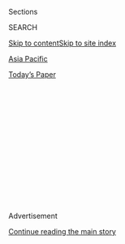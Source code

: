 <div id="app">

<div>

<div>

<div>

<div class="NYTAppHideMasthead css-1q2w90k e1suatyy0">

<div class="section css-ui9rw0 e1suatyy2">

<div class="css-eph4ug er09x8g0">

<div class="css-6n7j50">

</div>

<span class="css-1dv1kvn">Sections</span>

<div class="css-10488qs">

<span class="css-1dv1kvn">SEARCH</span>

</div>

[Skip to content](#site-content)[Skip to site index](#site-index)

</div>

<div id="masthead-section-label" class="css-1wr3we4 eaxe0e00">

[Asia
Pacific](https://www.nytimes3xbfgragh.onion/section/world/asia)

</div>

<div class="css-10698na e1huz5gh0">

</div>

</div>

<div id="masthead-bar-one" class="section hasLinks css-15hmgas e1csuq9d3">

<div class="css-uqyvli e1csuq9d0">

</div>

<div class="css-1uqjmks e1csuq9d1">

</div>

<div class="css-9e9ivx">

[](https://myaccount.nytimes3xbfgragh.onion/auth/login?response_type=cookie&client_id=vi)

</div>

<div class="css-1bvtpon e1csuq9d2">

[Today’s
Paper](https://www.nytimes3xbfgragh.onion/section/todayspaper)

</div>

</div>

</div>

</div>

<div data-aria-hidden="false">

<div id="site-content" data-role="main">

<div>

<div class="css-1aor85t" style="opacity:0.000000001;z-index:-1;visibility:hidden">

<div class="css-1hqnpie">

<div class="css-epjblv">

<span class="css-17xtcya">[Asia
Pacific](/section/world/asia)</span><span class="css-x15j1o">|</span><span class="css-fwqvlz">South
Korean Right Is Frozen, as Impeached Leader’s Loyalists Won’t Let
Go</span>

</div>

<div class="css-k008qs">

<div class="css-1iwv8en">

<span class="css-18z7m18"></span>

<div>

</div>

</div>

<span class="css-1n6z4y">https://nyti.ms/2luwepB</span>

<div class="css-1705lsu">

<div class="css-4xjgmj">

<div class="css-4skfbu" data-role="toolbar" data-aria-label="Social Media Share buttons, Save button, and Comments Panel with current comment count" data-testid="share-tools">

  - 
  - 
  - 
  - 
    
    <div class="css-6n7j50">
    
    </div>

  - 

</div>

</div>

</div>

</div>

</div>

</div>

<div class="css-13pd83m">

</div>

<div id="top-wrapper" class="css-1sy8kpn">

<div id="top-slug" class="css-l9onyx">

Advertisement

</div>

[Continue reading the main
story](#after-top)

<div class="ad top-wrapper" style="text-align:center;height:100%;display:block;min-height:250px">

<div id="top" class="place-ad" data-position="top" data-size-key="top">

</div>

</div>

<div id="after-top">

</div>

</div>

<div id="sponsor-wrapper" class="css-1hyfx7x">

<div id="sponsor-slug" class="css-19vbshk">

Supported by

</div>

[Continue reading the main
story](#after-sponsor)

<div id="sponsor" class="ad sponsor-wrapper" style="text-align:center;height:100%;display:block">

</div>

<div id="after-sponsor">

</div>

</div>

<div class="css-1vkm6nb ehdk2mb0">

# South Korean Right Is Frozen, as Impeached Leader’s Loyalists Won’t Let Go

</div>

<div class="css-79elbk" data-testid="photoviewer-wrapper">

<div class="css-z3e15g" data-testid="photoviewer-wrapper-hidden">

</div>

<div class="css-1a48zt4 ehw59r15" data-testid="photoviewer-children">

![<span class="css-16f3y1r e13ogyst0" data-aria-hidden="true">Supporters
of President Park Geun-hye in December during a protest in Seoul against
her
impeachment.</span><span class="css-cnj6d5 e1z0qqy90" itemprop="copyrightHolder"><span class="css-1ly73wi e1tej78p0">Credit...</span><span><span>Kim
Hong-Ji/Reuters</span></span></span>](https://static01.graylady3jvrrxbe.onion/images/2017/02/19/world/19korea1/15conservatives-1-articleLarge.jpg?quality=75&auto=webp&disable=upscale)

</div>

</div>

<div class="css-xt80pu e12qa4dv0">

<div class="css-18e8msd">

<div class="css-vp77d3 epjyd6m0">

<div class="css-1baulvz">

By [<span class="css-1baulvz last-byline" itemprop="name">Choe
Sang-Hun</span>](http://www.nytimes3xbfgragh.onion/by/choe-sang-hun)

</div>

</div>

  - Feb. 18,
    2017

  - 
    
    <div class="css-4xjgmj">
    
    <div class="css-d8bdto" data-role="toolbar" data-aria-label="Social Media Share buttons, Save button, and Comments Panel with current comment count" data-testid="share-tools">
    
      - 
      - 
      - 
      - 
        
        <div class="css-6n7j50">
        
        </div>
    
      - 
    
    </div>
    
    </div>

</div>

</div>

<div class="section meteredContent css-1r7ky0e" name="articleBody" itemprop="articleBody">

<div class="css-1fanzo5 StoryBodyCompanionColumn">

<div class="css-53u6y8">

SEOUL, South Korea — Chung Kwang-yong choked up in describing how much
he missed Park Geun-hye, the South Korean president, who has been
cloistered in her official residence since her impeachment in December
on corruption charges.

“Dear President Park Geun-hye, please come out. We miss you so much,”
Mr. Chung said before a large crowd that rallied in central Seoul on a
recent Saturday to demand her immediate reinstatement. “You have done
nothing wrong.”

Few South Korean leaders have ever been as besieged as Ms. Park, whose
presidential powers have been suspended since the National Assembly
[voted to impeach
her](https://www.nytimes3xbfgragh.onion/2016/12/09/world/asia/south-korea-president-park-geun-hye-impeached.html)
on Dec. 9. Recent surveys have ranked her as one of the least popular
presidents ever, with about 80 percent of respondents wanting her
removed from office.

But Ms. Park still commands an almost cultlike following among people
like Mr. Chung, and that lingering devotion is fragmenting the country’s
conservative bloc as it struggles to find a viable replacement candidate
in an election that could take place as early as May.

</div>

</div>

<div class="css-1fanzo5 StoryBodyCompanionColumn">

<div class="css-53u6y8">

In South Korean elections, conservatives have usually rallied around a
single presidential candidate, propelling them to victory as progressive
voters split among rival opposition candidates. Now, it is the divisions
in the conservative ranks that are providing the progressives with an
opportunity to return to power after a decade away from the presidential
palace.

In December, a group of conservative lawmakers, disillusioned by the
accusations of corruption and abuse of power made against Ms. Park,
joined the opposition in passing the bill to impeach her. They then
bolted from her governing Saenuri Party and created the new Bareun
Party.

Its approval rating plunging and desperate to rebrand itself, Saenuri
changed its name Monday to the Liberty Korea Party. But it has been
unable to redefine its relationship with Ms. Park.

Many conservatives, including some Liberty Korea lawmakers, want to
distance themselves from Ms. Park and regroup around a new leader to
have a fighting chance against the progressive opposition leader Moon
Jae-in in the election.

</div>

</div>

<div class="css-79elbk" data-testid="photoviewer-wrapper">

<div class="css-z3e15g" data-testid="photoviewer-wrapper-hidden">

</div>

<div class="css-1a48zt4 ehw59r15" data-testid="photoviewer-children">

![<span class="css-16f3y1r e13ogyst0" data-aria-hidden="true">Prime
Minister Hwang Kyo-ahn, left, the acting president. He is the
conservatives’ most popular potential candidate, but he has not
committed to
running.</span><span class="css-cnj6d5 e1z0qqy90" itemprop="copyrightHolder"><span class="css-1ly73wi e1tej78p0">Credit...</span><span>Ahn
Young-Joon/Associated
Press</span></span>](https://static01.graylady3jvrrxbe.onion/images/2017/02/19/world/19korea2/15conservatives-2-articleLarge.jpg?quality=75&auto=webp&disable=upscale)

</div>

</div>

<div class="css-1fanzo5 StoryBodyCompanionColumn">

<div class="css-53u6y8">

But other party members and right-wing groups, like Mr. Chung’s
Parksamo, or “People Who Love Park Geun-hye,” want Ms. Park, 65, to
finish the final year of her five-year term.

</div>

</div>

<div class="css-1fanzo5 StoryBodyCompanionColumn">

<div class="css-53u6y8">

These groups have organized increasingly large rallies in central Seoul
in recent weeks, calling any conservative politician who turns against
Ms. Park a “betrayer.” Their rallies attract not only Park loyalists but
also older Koreans who share, if not their loyalty to Ms. Park, their
belief that the country’s progressive opposition is too sympathetic
toward North Korea to be trusted.

“I have always voted conservative and always will, as long as North
Korea exists,” said Kim Myong-soo, 65, whose family fled Communist rule
in the North during the Korean War. “But frankly, if an election is held
now, I don’t know which conservative candidate to vote for. There is
none who can win.”

To her critics, Ms. Park has come to symbolize everything wrong with the
country’s conservative elite, as she stands accused of conspiring with a
longtime friend to extort tens of millions of dollars from big
businesses in return for political favors. Prosecutors also accuse her
of ordering a government [blacklisting of
artists](https://www.nytimes3xbfgragh.onion/2017/01/12/world/asia/south-korea-president-park-blacklist-artists.html),
writers and movie directors deemed progressive, blocking them from
government support programs.

But according to flag-waving, military uniform-clad conservatives at the
rallies, Ms. Park was an innocent victim of a “sedition” masterminded by
politically biased prosecutors, a “fake-news media” and “Communists.”

Their rallies feature military parade songs and chants for Ms. Park to
“mobilize the military” to regain power, an echo of how her father,
the dictator Park Chung-hee, took power in a military coup in 1961. Some
participants carried signs that said: “It’s O.K. to kill Commies\!”

“They want to overthrow the government and establish a pro-North Korean
regime,” Kim Chul-hong, a theology professor and vocal supporter of Ms.
Park, said of the opposition during a news conference this month. “South
Korea is now in a civil war.”

</div>

</div>

<div class="css-1fanzo5 StoryBodyCompanionColumn">

<div class="css-53u6y8">

Few South Koreans believe that another military coup is possible. Mr.
Chung’s Parksamo is considered by many to be little more than a
personality cult and an overzealous ideological outlier. (The group
recently helped pay for a large newspaper advertisement that said:
“Please don’t cry, Park Geun-hye\!”)

But its Red-baiting campaign, a traditional vote-gathering tool for
South Korean conservatives, has intensified as the country’s
Constitutional Court prepares to rule on [whether to reinstate Ms.
Park](https://www.nytimes3xbfgragh.onion/2017/01/03/world/asia/south-korea-president-impeachment-trial.html)
or formally end her presidency.

Local news media have reported that a ruling could come as early as next
month, and some protesters like Mr. Chung said they would “rebel” if the
court did not reinstate Ms. Park.

<div class="css-79elbk" data-testid="photoviewer-wrapper">

<div class="css-z3e15g" data-testid="photoviewer-wrapper-hidden">

</div>

<div class="css-1a48zt4 ehw59r15" data-testid="photoviewer-children">

<div class="css-zgakxe erfvjey0">

<span class="css-1ly73wi e1tej78p0">Image</span>

<div class="css-zjzyr8">

<div data-testid="lazyimage-container" style="height:580px">

</div>

</div>

</div>

<span class="css-16f3y1r e13ogyst0" data-aria-hidden="true">Yoo
Seong-min, a leader of the new Bareun Party, said he expected
conservatives to eventually form an
alliance.</span><span class="css-cnj6d5 e1z0qqy90" itemprop="copyrightHolder"><span class="css-1ly73wi e1tej78p0">Credit...</span><span>Yonhap,
via European Pressphoto Agency</span></span>

</div>

</div>

Alarmed by the conservative pushback, pro-impeachment groups have begun
rebuilding their weekend rallies, which once attracted more than a
million but shrank after Ms. Park’s impeachment. They urged the
Constitutional Court to oust Ms. Park quickly to end the political
uncertainty.

As her supporters’ rallies have grown bigger, Ms. Park has become
increasingly defiant. Once tearfully apologetic about her scandal, she
has recently begun claiming that she is a victim of a plot by her
enemies to “frame” her with “a mountain of lies.”

“My heart aches when I think of those who come out to the streets to
defend free democracy and rule of law,” she said in an interview with a
right-wing podcast station late last month, referring to her supporters.

</div>

</div>

<div class="css-1fanzo5 StoryBodyCompanionColumn">

<div class="css-53u6y8">

If the court decides to end Ms. Park’s presidency, it will leave the
fissured conservative camp little time to regroup. By law, an election
to select her successor [must be held within 60
days](https://www.nytimes3xbfgragh.onion/2016/11/27/world/asia/impeaching-south-korea-president.html?_r=0).

Many conservatives [had looked to Ban
Ki-moon](https://www.nytimes3xbfgragh.onion/2017/01/25/world/asia/ban-ki-moon-south-korea-president.html),
the former United Nations secretary general, to become their candidate.
But Mr. Ban [pulled out of the
race](https://www.nytimes3xbfgragh.onion/2017/02/01/world/asia/ban-ki-moon-president-south-korea.html)
this month after he failed to narrow the gap in polls with Mr. Moon, the
progressive.

Highlighting the fractures among conservatives, as many as 10
politicians affiliated with the two conservative parties have declared
their presidential ambitions, but none has a popularity rating higher
than the low single digits.

In Myung-jin, the leader of Liberty Korea, said he favored Prime
Minister Hwang Kyo-ahn, who is serving as acting president, as his
party’s candidate. Mr. Hwang, who has no party affiliation, is the
only conservative with a popularity rating of more than 10 percent,
ranking third in recent surveys after Mr. Moon and a provincial
governor, Ahn Hee-jung, also a progressive.

But Mr. Hwang has not committed to running yet, and critics deride his
close ties to Ms. Park. Mr. Hwang also has never served in the military,
an often fatal strike against men seeking the presidency in South Korea,
which is technically still at war with North Korea.

Yoo Seong-min, a leader of the Bareun Party and the second-most popular
conservative candidate after Mr. Hwang, said conservatives would
eventually form an alliance.

“The South Korean conservatives face a crisis they had never experienced
before,” said Mr. Yoo, who supported Ms. Park’s impeachment. “But once
the Constitutional Court rules, conservatives will settle for the
verdict, whatever it may be, and will start unifying.”

</div>

</div>

</div>

<div>

</div>

<div>

</div>

<div>

</div>

<div>

<div id="bottom-wrapper" class="css-1ede5it">

<div id="bottom-slug" class="css-l9onyx">

Advertisement

</div>

[Continue reading the main
story](#after-bottom)

<div id="bottom" class="ad bottom-wrapper" style="text-align:center;height:100%;display:block;min-height:90px">

</div>

<div id="after-bottom">

</div>

</div>

</div>

</div>

</div>

## Site Index

<div>

</div>

## Site Information Navigation

  - [© <span>2020</span> <span>The New York Times
    Company</span>](https://help.nytimes3xbfgragh.onion/hc/en-us/articles/115014792127-Copyright-notice)

<!-- end list -->

  - [NYTCo](https://www.nytco.com/)
  - [Contact
    Us](https://help.nytimes3xbfgragh.onion/hc/en-us/articles/115015385887-Contact-Us)
  - [Work with us](https://www.nytco.com/careers/)
  - [Advertise](https://nytmediakit.com/)
  - [T Brand Studio](http://www.tbrandstudio.com/)
  - [Your Ad
    Choices](https://www.nytimes3xbfgragh.onion/privacy/cookie-policy#how-do-i-manage-trackers)
  - [Privacy](https://www.nytimes3xbfgragh.onion/privacy)
  - [Terms of
    Service](https://help.nytimes3xbfgragh.onion/hc/en-us/articles/115014893428-Terms-of-service)
  - [Terms of
    Sale](https://help.nytimes3xbfgragh.onion/hc/en-us/articles/115014893968-Terms-of-sale)
  - [Site
    Map](https://spiderbites.nytimes3xbfgragh.onion)
  - [Help](https://help.nytimes3xbfgragh.onion/hc/en-us)
  - [Subscriptions](https://www.nytimes3xbfgragh.onion/subscription?campaignId=37WXW)

</div>

</div>

</div>

</div>
